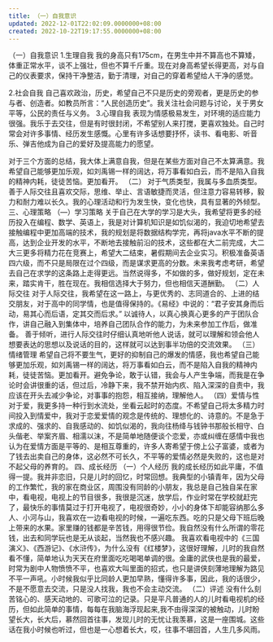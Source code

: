 ```yaml
---
title: （一）自我意识
updated: 2022-12-01T22:02:09.0000000+08:00
created: 2022-10-22T19:17:55.0000000+08:00
---
```


（一）自我意识
1.生理自我
我的身高只有175cm，在男生中并不算高也不算矮，体重正常水平，谈不上强壮，但也不算千斤重。现在对身高希望长得更高，对与自己的仪表要求，保持干净整洁，勤于清理，对自己的穿着希望给人干净的感觉。

2.社会自我
自己喜欢政治，历史，希望自己不只是历史的旁观者，更是历史的参与者、创造者。如教员所言：“人民创造历史”。我关注社会问题与讨论，关于男女平等，公民的责任与义务。
3.心理自我
表现为情感极易发生，对环境的适应能力很强。我乐于去交往，但是有时很封闭，不希望别人来打搅，更喜欢独处。自己时常会对许多事情、经历发生感慨。心里有许多话想要抒怀，读书、看电影、听音乐、弹吉他成为自己的爱好及提高能力的愿望。

对于三个方面的总结，我大体上满意自我，但是在某些方面对自己不太算满意。我希望自己能够更加乐观，如刘禹锡一样的阔达，将万事看如白云，而不是陷入自我的精神内耗，徒徒苦恼。更加看开。
（二）
对于气质类型，我属与多血质类型。善于人际交往且喜欢交际，思维、举止、言语敏捷而灵活，但注意力容易转移，毅力和耐力难以长久。我的心理活动和行为发生快，变化也快，具有显著的外倾型。
三、心理策略
（—）学习策略
关于自己在大学的学习是大头，我希望将更多的经历投入在编程、数学、英语上，我是对计算机知识是如饥似渴的，我迫切地希望去接触编程中更加高端的技术，我的规划是将数据结构学完，再将java水平不断的提高，达到企业开发的水平，不断地去接触前沿的技术，这些都在大二前完成，大二大三更多将精力花在竞赛上，希望大二结束，暑假期间去企业实习。积极准备英语四六级，而不只是局限在过个四级，而是谋求更高的分数。未来我考虑考研，希望去自己在求学的这条路上走得更远。当然说得多，不如做的多，做好规划，定在未来，踏实肯干，胜在现在。我相信选择大于努力，但也相信天道酬勤。
（二）人际交往
对于人际交往，我希望在这一路上，与更优秀的、志同道合的、上进的结交朋友，对于高中的同学情，也是值得保持的。《易经》中说的：“君子安其身而后动，易其心而后语，定其交而后求。” 以诚待人，以真心换真心更多的产于团队合作，讲自己融入到集体中，培养自己团队合作的能力，为未来参加工作后，做准备。
善于倾听，进行人际交往时仔细认真地听他人说话，就可以理解和领会他人想要表达的思想以及说话的目的，这样就可以达到事半功倍的交流效果。
（三）情绪管理
希望自己将不要生气，更好的抑制自己的爆发的情感，我也希望自己能够更加乐观，如刘禹锡一样的阔达，将万事看如白云，而不是陷入自我的精神内耗，徒徒苦恼。更加看开。避免争论，敢于认错，我会与人产生争端，而我是在争论时会讲很重的话，但过后，冷静下来，我不禁开始内疚、陷入深深的自责中，我应该在开头去减少争论，对事事的抱怨，相互接纳，理解他人。
（四）爱情与性
对于爱，我更多持一种行到水流处，坐看云起时的态度。不希望自己将太多精力时间投入到情爱中，我对于恋爱爱情的观念是传统的、理想化的、诗意的。不是急于求成的、强求的、自我感动的、如饥似渴的，我向往杨绛与钱钟书那般长相守、白头偕老、举案齐眉、相濡以沫，不是简单地随便谈个恋爱，亦或纠缠在感情中我也认为在爱情方面是平等的、是相互尊重的，许多人寄希望于傍上公子富婆，或者为了钱去出卖自己的身体，这必然不可长久，不平等的爱情必然是失败的，这也是对不起父母的养育的。
四、成长经历
（一）个人经历
我的成长经历如此平庸，不值得一提。我并非恋旧，只是儿时的回忆，时常回想。我典型的小镇青年，因为父母的工作繁忙，我的家在商业区，周围没有同龄的小朋友，我总是自己独自呆在家中，看电视，电视上的节目很多，我很是沉迷，放学后，作业时常在学校就赶完了，最快乐的事情莫过于打开电视了，电视很奇妙，小小的身体下却能容纳那么多人、小河与山，我喜欢在一边看电视的时候，一遍吃东西。吃的只是父母下班后晚上带来的水果。家里赚的钱都是辛苦钱，用得很节俭。我自然没有什么所谓的零花钱，出去和同学玩也是无从谈起，当然我也不感兴趣。
我喜欢看电视中的《三国演义》、《西游记》、《水浒传》，为什么没有《红楼梦》，这很好理解，儿时的我自然看不懂，简单地认为天天在府里面吃吃喝喝单调的很。金庸的武侠也是我的最爱，时常为剧中人物愤愤不平，也喜欢大叫里面的招式，也只是讲侠刻薄地理解为路见不平一声吼。小时候我似乎比同龄人更加早熟，懂得许多事，因此，我的话很少，不是不愿意去交流，只是没人找我，我也不会主动交流。
（二）评述
没有什么刻苦铭心的、感天动地的、可歌可泣的记录。只是平凡普通的人的儿时看电视机的经历，但如此简单的事情，每每在我脑海浮现起来,我不由得深深的被触动，儿时盼望长大，长大后，慕然回首往事，发现儿时的无忧让我羡慕，这是一座围城。这些话在我小时候也听过，但也是一心想着长大，哎，往事不堪回首，人生几多风雨。
